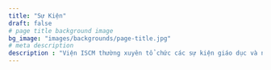 ```yaml
---
title: "Sự Kiện"
draft: false
# page title background image
bg_image: "images/backgrounds/page-title.jpg"
# meta description
description : "Viện ISCM thường xuyên tổ chức các sự kiện giáo dục và nghiên cứu nhằm truyền đạt và lan truyền các kiến thức bổ ích cho cộng đồng để cùng nhau nâng cao chất lượng cuộc sống đô thị. Đặc biệt, cùng với các trường đại học có tiếng trên thế giới từ Bỉ, Úc, Thụy Sĩ, Nhật Bản và Hàn Quốc, viện tổ chức các Webinars trên nền tảng số và mạng internet để thu hút sinh viên, nghiên cứu viên, và các nhà quản lý từ khắp nơi trên thế giới."
---
```

